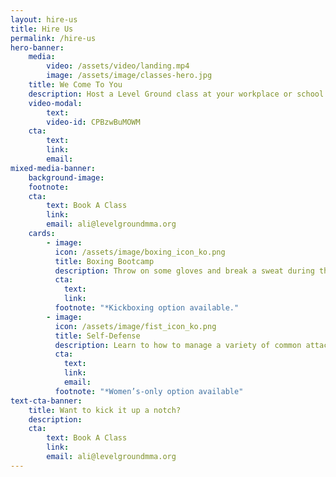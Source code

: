 ```yaml
---
layout: hire-us
title: Hire Us
permalink: /hire-us
hero-banner:
    media:
        video: /assets/video/landing.mp4
        image: /assets/image/classes-hero.jpg
    title: We Come To You
    description: Host a Level Ground class at your workplace or school.  We provide invigorating workshops that will leave your group empowered and connected to one another. 
    video-modal:
        text:
        video-id: CPBzwBuMOWM
    cta:
        text: 
        link:  
        email:
mixed-media-banner:
    background-image:
    footnote: 
    cta:
        text: Book A Class
        link: 
        email: ali@levelgroundmma.org
    cards:
        - image:
          icon: /assets/image/boxing_icon_ko.png
          title: Boxing Bootcamp
          description: Throw on some gloves and break a sweat during this fun, rigorous Bootcamp.  Participants of any fitness level will learn the basics of boxing and enjoy a dynamic conditioning workout.
          cta:
            text: 
            link: 
          footnote: "*Kickboxing option available."
        - image:
          icon: /assets/image/fist_icon_ko.png
          title: Self-Defense
          description: Learn to how to manage a variety of common attack scenarios!  Our instructors lay down a foundation of defensive techniques and counter attacks that build off of one another so that participants are empowered to take control of any situation.
          cta:
            text:
            link:
            email: 
          footnote: "*Women’s-only option available"
text-cta-banner:
    title: Want to kick it up a notch?
    description: 
    cta:
        text: Book A Class
        link: 
        email: ali@levelgroundmma.org
---
```

